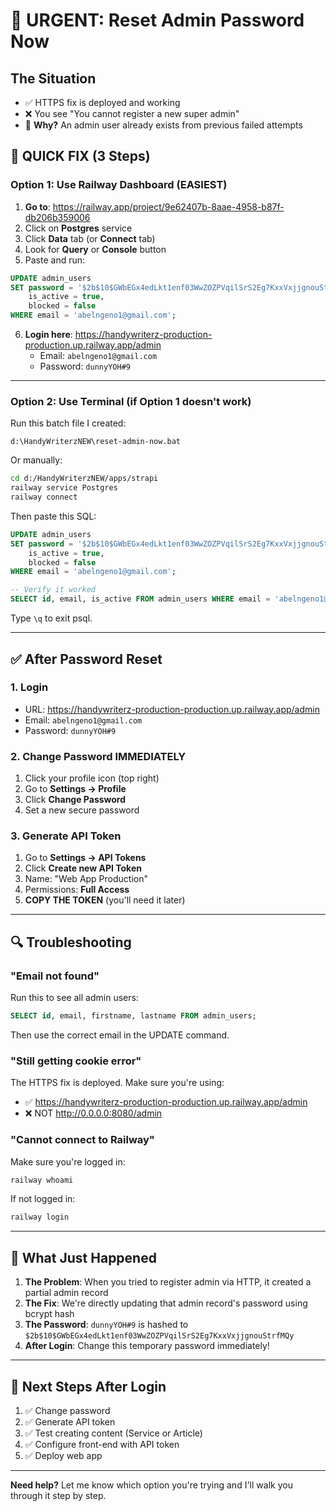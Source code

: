 # 🔴 URGENT: Reset Admin Password Now

## The Situation
- ✅ HTTPS fix is deployed and working
- ❌ You see "You cannot register a new super admin" 
- 🎯 **Why?** An admin user already exists from previous failed attempts

## 🚀 QUICK FIX (3 Steps)

### Option 1: Use Railway Dashboard (EASIEST)

1. **Go to**: https://railway.app/project/9e62407b-8aae-4958-b87f-db206b359006
2. Click on **Postgres** service
3. Click **Data** tab (or **Connect** tab)
4. Look for **Query** or **Console** button
5. Paste and run:
```sql
UPDATE admin_users 
SET password = '$2b$10$GWbEGx4edLkt1enf03WwZOZPVqilSrS2Eg7KxxVxjjgnouStrfMQy',
    is_active = true,
    blocked = false
WHERE email = 'abelngeno1@gmail.com';
```

6. **Login here**: https://handywriterz-production-production.up.railway.app/admin
   - Email: `abelngeno1@gmail.com`
   - Password: `dunnyYOH#9`

---

### Option 2: Use Terminal (if Option 1 doesn't work)

Run this batch file I created:
```batch
d:\HandyWriterzNEW\reset-admin-now.bat
```

Or manually:
```bash
cd d:/HandyWriterzNEW/apps/strapi
railway service Postgres
railway connect
```

Then paste this SQL:
```sql
UPDATE admin_users 
SET password = '$2b$10$GWbEGx4edLkt1enf03WwZOZPVqilSrS2Eg7KxxVxjjgnouStrfMQy',
    is_active = true,
    blocked = false
WHERE email = 'abelngeno1@gmail.com';

-- Verify it worked
SELECT id, email, is_active FROM admin_users WHERE email = 'abelngeno1@gmail.com';
```

Type `\q` to exit psql.

---

## ✅ After Password Reset

### 1. Login
- URL: https://handywriterz-production-production.up.railway.app/admin
- Email: `abelngeno1@gmail.com`
- Password: `dunnyYOH#9`

### 2. Change Password IMMEDIATELY
1. Click your profile icon (top right)
2. Go to **Settings → Profile**
3. Click **Change Password**
4. Set a new secure password

### 3. Generate API Token
1. Go to **Settings → API Tokens**
2. Click **Create new API Token**
3. Name: "Web App Production"
4. Permissions: **Full Access**
5. **COPY THE TOKEN** (you'll need it later)

---

## 🔍 Troubleshooting

### "Email not found"
Run this to see all admin users:
```sql
SELECT id, email, firstname, lastname FROM admin_users;
```

Then use the correct email in the UPDATE command.

### "Still getting cookie error"
The HTTPS fix is deployed. Make sure you're using:
- ✅ https://handywriterz-production-production.up.railway.app/admin
- ❌ NOT http://0.0.0.0:8080/admin

### "Cannot connect to Railway"
Make sure you're logged in:
```bash
railway whoami
```

If not logged in:
```bash
railway login
```

---

## 📝 What Just Happened

1. **The Problem**: When you tried to register admin via HTTP, it created a partial admin record
2. **The Fix**: We're directly updating that admin record's password using bcrypt hash
3. **The Password**: `dunnyYOH#9` is hashed to `$2b$10$GWbEGx4edLkt1enf03WwZOZPVqilSrS2Eg7KxxVxjjgnouStrfMQy`
4. **After Login**: Change this temporary password immediately!

---

## 🎯 Next Steps After Login

1. ✅ Change password
2. ✅ Generate API token
3. ✅ Test creating content (Service or Article)
4. ✅ Configure front-end with API token
5. ✅ Deploy web app

---

**Need help?** Let me know which option you're trying and I'll walk you through it step by step.
